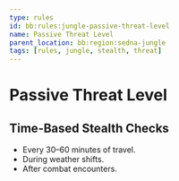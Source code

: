 ```yaml
---
type: rules
id: bb:rules:jungle-passive-threat-level
name: Passive Threat Level
parent_location: bb:region:sedna-jungle
tags: [rules, jungle, stealth, threat]
---
```


# Passive Threat Level

## Time-Based Stealth Checks
- Every 30–60 minutes of travel.  
- During weather shifts.  
- After combat encounters.  
